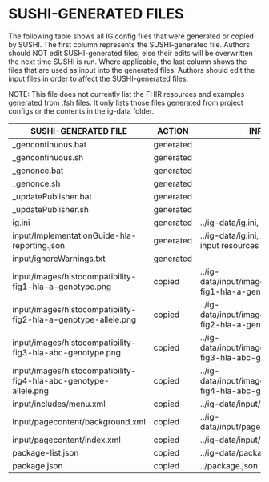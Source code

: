 # SUSHI-GENERATED FILES #

The following table shows all IG config files that were generated or copied by SUSHI.  The first column
represents the SUSHI-generated file. Authors should NOT edit SUSHI-generated files, else their edits will
be overwritten the next time SUSHI is run. Where applicable, the last column shows the files that are used
as input into the generated files. Authors should edit the input files in order to affect the SUSHI-generated
files.

NOTE: This file does not currently list the FHIR resources and examples generated from .fsh files. It only
lists those files generated from project configs or the contents in the ig-data folder.

| SUSHI-GENERATED FILE                                             | ACTION    | INPUT FILE(S)                                                               |
| ---------------------------------------------------------------- | --------- | --------------------------------------------------------------------------- |
| _gencontinuous.bat                                               | generated |                                                                             |
| _gencontinuous.sh                                                | generated |                                                                             |
| _genonce.bat                                                     | generated |                                                                             |
| _genonce.sh                                                      | generated |                                                                             |
| _updatePublisher.bat                                             | generated |                                                                             |
| _updatePublisher.sh                                              | generated |                                                                             |
| ig.ini                                                           | generated | ../ig-data/ig.ini, ../package.json                                          |
| input/ImplementationGuide-hla-reporting.json                     | generated | ../ig-data/ig.ini, ../package.json, {all input resources and pages}         |
| input/ignoreWarnings.txt                                         | generated |                                                                             |
| input/images/histocompatibility-fig1-hla-a-genotype.png          | copied    | ../ig-data/input/images/histocompatibility-fig1-hla-a-genotype.png          |
| input/images/histocompatibility-fig2-hla-a-genotype-allele.png   | copied    | ../ig-data/input/images/histocompatibility-fig2-hla-a-genotype-allele.png   |
| input/images/histocompatibility-fig3-hla-abc-genotype.png        | copied    | ../ig-data/input/images/histocompatibility-fig3-hla-abc-genotype.png        |
| input/images/histocompatibility-fig4-hla-abc-genotype-allele.png | copied    | ../ig-data/input/images/histocompatibility-fig4-hla-abc-genotype-allele.png |
| input/includes/menu.xml                                          | copied    | ../ig-data/input/includes/menu.xml                                          |
| input/pagecontent/background.xml                                 | copied    | ../ig-data/input/pagecontent/background.xml                                 |
| input/pagecontent/index.xml                                      | copied    | ../ig-data/input/pagecontent/index.xml                                      |
| package-list.json                                                | copied    | ../ig-data/package-list.json                                                |
| package.json                                                     | copied    | ../package.json                                                             |